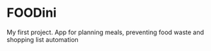 # FOODini
My first project. App for planning meals, preventing food waste and shopping list automation
